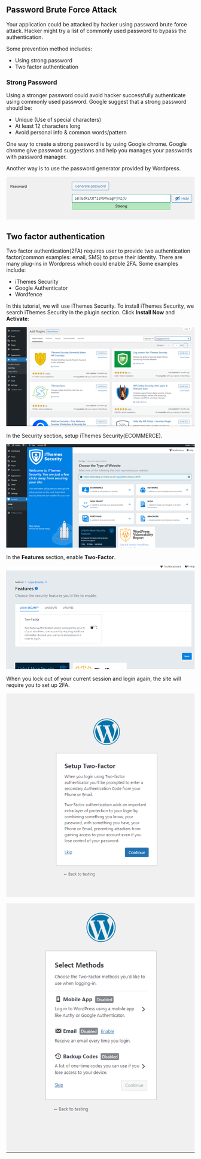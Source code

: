 ## Password Brute Force Attack

Your application could be attacked by hacker using password brute force attack. Hacker might try a list of commonly used password to bypass the authentication.

Some prevention method includes:
- Using strong password
- Two factor authentication

### Strong Password
Using a stronger password could avoid hacker successfully authenticate using commonly used password. Google suggest that a strong password should be:

- Unique (Use of special characters)
- At least 12 characters long
- Avoid personal info & common words/pattern

One way to create a strong password is by using Google chrome. Google chrome give password suggestions and help you manages your passwords with password manager.

Another way is to use the password generator provided by Wordpress.

![pwsuggest](./assets/pwsuggest.png)

## Two factor authentication
Two factor authentication(2FA) requires user to provide two authentication factor(common examples: email, SMS) to prove their identity. There are many plug-ins in Wordpress which could enable 2FA. Some examples include:

- iThemes Security
- Google Authenticator
- Wordfence

In this tutorial, we will use iThemes Security. To install iThemes Security, we search iThemes Security in the plugin section. Click **Install Now** and **Activate**:

![installithemes](./assets/installithemes.png)

In the Security section, setup iThemes Security(ECOMMERCE). 

![ithemesetup](./assets/ithemesetup.png)

In the **Features** section, enable **Two-Factor**.

![enable2f](./assets/enable2f.png)

When you lock out of your current session and login again, the site will require you to set up 2FA.

![2fa1](./assets/2fa1.png)

![2fa2](./assets/2fa2.png)